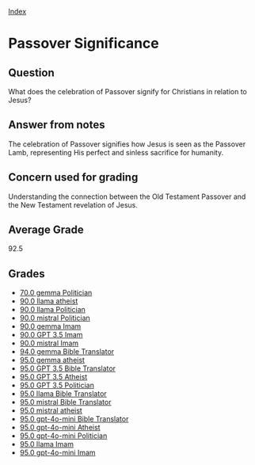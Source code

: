 
[Index](../../index.md)
# Passover Significance
## Question
What does the celebration of Passover signify for Christians in relation to Jesus?

## Answer from notes
The celebration of Passover signifies how Jesus is seen as the Passover Lamb, representing His perfect and sinless sacrifice for humanity.

## Concern used for grading
Understanding the connection between the Old Testament Passover and the New Testament revelation of Jesus.

## Average Grade
92.5

## Grades
 * [70.0 gemma Politician](../answers/gemma_Politician/Passover_Significance.md)
 * [90.0 llama atheist](../answers/llama_atheist/Passover_Significance.md)
 * [90.0 llama Politician](../answers/llama_Politician/Passover_Significance.md)
 * [90.0 mistral Politician](../answers/mistral_Politician/Passover_Significance.md)
 * [90.0 gemma Imam](../answers/gemma_Imam/Passover_Significance.md)
 * [90.0 GPT 3.5 Imam](../answers/GPT_3.5_Imam/Passover_Significance.md)
 * [90.0 mistral Imam](../answers/mistral_Imam/Passover_Significance.md)
 * [94.0 gemma Bible Translator](../answers/gemma_Bible_Translator/Passover_Significance.md)
 * [95.0 gemma atheist](../answers/gemma_atheist/Passover_Significance.md)
 * [95.0 GPT 3.5 Bible Translator](../answers/GPT_3.5_Bible_Translator/Passover_Significance.md)
 * [95.0 GPT 3.5 Atheist](../answers/GPT_3.5_Atheist/Passover_Significance.md)
 * [95.0 GPT 3.5 Politician](../answers/GPT_3.5_Politician/Passover_Significance.md)
 * [95.0 llama Bible Translator](../answers/llama_Bible_Translator/Passover_Significance.md)
 * [95.0 mistral Bible Translator](../answers/mistral_Bible_Translator/Passover_Significance.md)
 * [95.0 mistral atheist](../answers/mistral_atheist/Passover_Significance.md)
 * [95.0 gpt-4o-mini Bible Translator](../answers/gpt-4o-mini_Bible_Translator/Passover_Significance.md)
 * [95.0 gpt-4o-mini Atheist](../answers/gpt-4o-mini_Atheist/Passover_Significance.md)
 * [95.0 gpt-4o-mini Politician](../answers/gpt-4o-mini_Politician/Passover_Significance.md)
 * [95.0 llama Imam](../answers/llama_Imam/Passover_Significance.md)
 * [95.0 gpt-4o-mini Imam](../answers/gpt-4o-mini_Imam/Passover_Significance.md)
